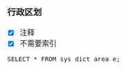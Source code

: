 <span  style="font-family: Simsun,serif; font-size: 17px; ">

### 行政区划

- [x] 注释
- [x] 不需要索引

~~~
SELECT * FROM sys_dict_area e;
~~~

</span>